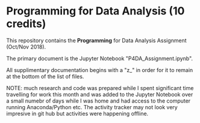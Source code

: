 # Programming for Data Analysis (10 credits) 

This repository contains the **Programming** for Data Analysis Assignment (Oct/Nov 2018).

The primary document is the Jupyter Notebook "P4DA_Assignment.ipynb".

All supplimentary documentation begins with a "z_" in order for it to remain at the bottom of the list of files.

NOTE: much research and code was prepared while I spent significant time travelling for work this month and was added to the Jupyter Notebook over a small numebr of days while I was home and had access to the computer running Anaconda/Python etc. The activity tracker may not look very impresive in git hub but activities were happening offline.
